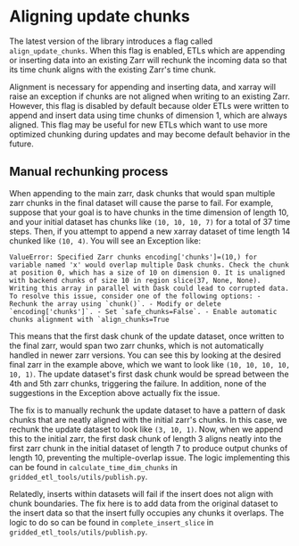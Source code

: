 Aligning update chunks
======================

The latest version of the library introduces a flag called `align_update_chunks`. When this flag is enabled, ETLs which are appending or inserting data into an existing Zarr will rechunk the incoming data so that its time chunk aligns with the existing Zarr's time chunk.

Alignment is necessary for appending and inserting data, and xarray will raise an exception if chunks are not aligned when writing to an existing Zarr. However, this flag is disabled by default because older ETLs were written to append and insert data using time chunks of dimension 1, which are always aligned. This flag may be useful for new ETLs which want to use more optimized chunking during updates and may become default behavior in the future.

Manual rechunking process
-------------------------

When appending to the main zarr, dask chunks that would span multiple zarr chunks in the final dataset will cause the parse to fail. For example, suppose that your goal is to have chunks in the time dimension of length 10, and your initial dataset has chunks like `(10, 10, 10, 7)` for a total of 37 time steps. Then, if you attempt to append a new xarray dataset of time length 14 chunked like `(10, 4)`. You will see an Exception like:

```
ValueError: Specified Zarr chunks encoding['chunks']=(10,) for variable named 'x' would overlap multiple Dask chunks. Check the chunk at position 0, which has a size of 10 on dimension 0. It is unaligned with backend chunks of size 10 in region slice(37, None, None). Writing this array in parallel with Dask could lead to corrupted data. To resolve this issue, consider one of the following options: - Rechunk the array using `chunk()`. - Modify or delete `encoding['chunks']`. - Set `safe_chunks=False`. - Enable automatic chunks alignment with `align_chunks=True
```

This means that the first dask chunk of the update dataset, once written to the final zarr, would span two zarr chunks, which is not automatically handled in newer zarr versions. You can see this by looking at the desired final zarr in the example above, which we want to look like `(10, 10, 10, 10, 10, 1)`. The update dataset's first dask chunk would be spread between the 4th and 5th zarr chunks, triggering the failure. In addition, none of the suggestions in the Exception above actually fix the issue.

The fix is to manually rechunk the update dataset to have a pattern of dask chunks that are neatly aligned with the initial zarr's chunks. In this case, we rechunk the update dataset to look like `(3, 10, 1)`. Now, when we append this to the initial zarr, the first dask chunk of length 3 aligns neatly into the first zarr chunk in the initial dataset of length 7 to produce output chunks of length 10, preventing the multiple-overlap issue. The logic implementing this can be found in `calculate_time_dim_chunks` in `gridded_etl_tools/utils/publish.py`.

Relatedly, inserts within datasets will fail if the insert does not align with chunk boundaries. The fix here is to add data from the original dataset to the insert data so that the insert fully occupies any chunks it overlaps. The logic to do so can be found in `complete_insert_slice` in `gridded_etl_tools/utils/publish.py`.
